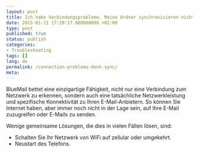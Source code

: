 ```yaml
---
layout: post
title: Ich habe Verbindungsprobleme. Meine Ordner synchronisieren nicht. Kann nicht empfangen / senden E-Mails. Kann nicht auf mein Konto zugreifen.
date: 2015-01-11 17:29:17.000000000 +02:00
type: post
published: true
status: publish
categories:
- Troubleshooting
tags: []
lang: de
permalink: /connection-problems-dont-sync/
meta:
---
```


BlueMail bettet eine einzigartige Fähigkeit, nicht nur eine Verbindung zum Netzwerk zu erkennen, sondern auch eine tatsächliche Netzwerkleistung und spezifische Konnektivität zu Ihren E-Mail-Anbietern. So können Sie Internet haben, aber immer noch nicht in der Lage sein, auf Ihre E-Mail zuzugreifen oder E-Mails zu senden.

Wenige gemeinsame Lösungen, die dies in vielen Fällen lösen, sind:

* Schalten Sie Ihr Netzwerk von WiFi auf zellular oder umgekehrt.
* Neustart des Telefons.
